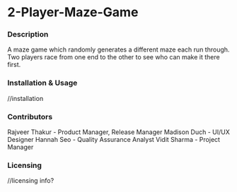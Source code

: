 # 2-Player-Maze-Game
<h3>Description</h3>

A maze game which randomly generates a different maze each run through. Two players race from one end to the other to see who can make it there first.

<h3>Installation & Usage</h3>

//installation

<h3>Contributors</h3>

Rajveer Thakur - Product Manager, Release Manager
Madison Duch - UI/UX Designer
Hannah Seo - Quality Assurance Analyst
Vidit Sharma - Project Manager

<h3>Licensing</h3>

//licensing info?
